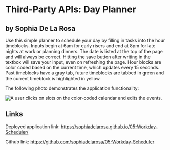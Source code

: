 # Third-Party APIs: Day Planner

## by Sophia De La Rosa

Use this simple planner to schedule your day by filling in tasks into the hour timeblocks. Inputs begin at 6am for early risers and end at 8pm for late nights at work or planning dinners. The date is listed at the top of the page and will always be correct. Hitting the save button after writing in the textbox will save your input, even on refreshing the page. Hour blocks are color coded based on the current time, which updates every 15 seconds. Past timeblocks have a gray tab, future timeblocks are tabbed in green and the current timeblock is highlighted in yellow. 

The following photo demonstrates the application functionality:

![A user clicks on slots on the color-coded calendar and edits the events.](./assets/images/dayplanner.png)


## Links

Deployed application link:
https://sophiadelarosa.github.io/05-Workday-Scheduler/

Github link:
https://github.com/sophiadelarosa/05-Workday-Scheduler
